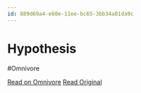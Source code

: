 ```yaml
---
id: 889d69a4-e60e-11ee-bc65-3bb34a81da9c
---
```


# Hypothesis
#Omnivore

[Read on Omnivore](https://omnivore.app/me/hypothesis-18e57904f0b)
[Read Original](https://hypothes.is/a/vgRvbOYIEe6qitfV09vgoA)

